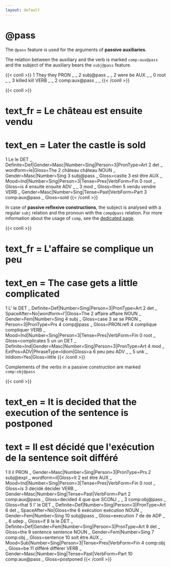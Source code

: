 ```yaml
---
layout: default
---
```


# **@pass**

The `@pass` feature is used for the arguments of **passive auxiliaries**.


The relation between the auxiliary and the verb is marked `comp:aux@pass` and the subject of the auxiliary bears the `subj@pass` feature.

{{< conll >}}
1	They	they	PRON	_	_	2	subj@pass	_	_
2	were	be	AUX	_	_	0	root	_	_
3	killed	kill	VERB	_	_	2	comp:aux@pass	_	_
{{< /conll >}}


{{< conll >}}
# text_fr = Le château est ensuite vendu
# text_en = Later the castle is sold
1	Le	le	DET	_	Definite=Def|Gender=Masc|Number=Sing|Person=3|PronType=Art	2	det	_	wordform=le|Gloss=The
2	château	château	NOUN	_	Gender=Masc|Number=Sing	3	subj@pass	_	Gloss=castle
3	est	être	AUX	_	Mood=Ind|Number=Sing|Person=3|Tense=Pres|VerbForm=Fin	0	root	_	Gloss=is
4	ensuite	ensuite	ADV	_	_	3	mod	_	Gloss=then
5	vendu	vendre	VERB	_	Gender=Masc|Number=Sing|Tense=Past|VerbForm=Part	3	comp:aux@pass	_	Gloss=sold
{{< /conll >}}

In case of **passive reflexive constructions**, the subject is analysed with a regular `subj` relation and the pronoun with the `comp@pass` relation. For more information about the usage of `comp`, see the [dedicated page](../../relations/comp).

{{< conll >}}
# text_fr = L'affaire se complique un peu
# text_en = The case gets a little complicated
1	L'	le	DET	_	Definite=Def|Number=Sing|Person=3|PronType=Art	2	det	_	SpaceAfter=No|wordform=l'|Gloss=The
2	affaire	affaire	NOUN	_	Gender=Fem|Number=Sing	4	subj	_	Gloss=case
3	se	se	PRON	_	Person=3|PronType=Prs	4	comp@pass	_	Gloss=PRON.refl
4	complique	compliquer	VERB	_	Mood=Ind|Number=Sing|Person=3|Tense=Pres|VerbForm=Fin	0	root	_	Gloss=complicates
5	un	un	DET	_	Definite=Ind|Gender=Masc|Number=Sing|Person=3|PronType=Art	4	mod	_	ExtPos=ADV|PhraseType=Idiom|Gloss=a
6	peu	peu	ADV	_	_	5	unk	_	InIdiom=Yes|Gloss=little
{{< /conll >}}

Complements of the verbs in a passive construction are marked `comp:obj@pass`

{{< conll >}}
# text_en = It is decided that the execution of the sentence is postponed
# text = Il est décidé que l'exécution de la sentence soit différé
1	Il	il	PRON	_	Gender=Masc|Number=Sing|Person=3|PronType=Prs	2	subj@expl	_	wordform=il|Gloss=It
2	est	être	AUX	_	Mood=Ind|Number=Sing|Person=3|Tense=Pres|VerbForm=Fin	0	root	_	Gloss=is
3	décidé	décider	VERB	_	Gender=Masc|Number=Sing|Tense=Past|VerbForm=Part	2	comp:aux@pass	_	Gloss=decided
4	que	que	SCONJ	_	_	3	comp:obj@pass	_	Gloss=that
5	l'	le	DET	_	Definite=Def|Number=Sing|Person=3|PronType=Art	6	det	_	SpaceAfter=No|Gloss=the
6	exécution	exécution	NOUN	_	Gender=Fem|Number=Sing	10	subj@pass	_	Gloss=execution
7	de	de	ADP	_	_	6	udep	_	Gloss=if
8	la	le	DET	_	Definite=Def|Gender=Fem|Number=Sing|Person=3|PronType=Art	9	det	_	Gloss=the
9	sentence	sentence	NOUN	_	Gender=Fem|Number=Sing	7	comp:obj	_	Gloss=sentence
10	soit	être	AUX	_	Mood=Sub|Number=Sing|Person=3|Tense=Pres|VerbForm=Fin	4	comp:obj	_	Gloss=be
11	différé	différer	VERB	_	Gender=Masc|Number=Sing|Tense=Past|VerbForm=Part	10	comp:aux@pass	_	Gloss=postponed
{{< /conll >}}